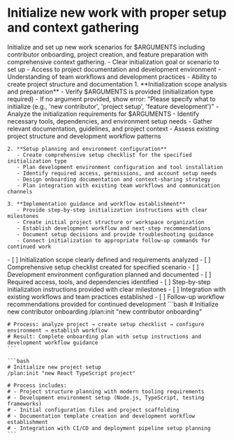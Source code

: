 # Initialize new work with proper setup and context gathering

<instructions>
  <context>
    Initialize and set up new work scenarios for $ARGUMENTS including contributor onboarding, project creation, and feature preparation with comprehensive context gathering.
  </context>

  <requirements>
    - Clear initialization goal or scenario to set up
    - Access to project documentation and development environment
    - Understanding of team workflows and development practices
    - Ability to create project structure and documentation
  </requirements>

  <execution>
    1. **Initialization scope analysis and preparation**
       - Verify $ARGUMENTS is provided (initialization type required)
       - If no argument provided, show error: "Please specify what to initialize (e.g., 'new contributor', 'project setup', 'feature development')"
       - Analyze the initialization requirements for $ARGUMENTS
       - Identify necessary tools, dependencies, and environment setup needs
       - Gather relevant documentation, guidelines, and project context
       - Assess existing project structure and development workflow patterns

    2. **Setup planning and environment configuration**
       - Create comprehensive setup checklist for the specified initialization type
       - Plan development environment configuration and tool installation
       - Identify required access, permissions, and account setup needs
       - Design onboarding documentation and context-sharing strategy
       - Plan integration with existing team workflows and communication channels

    3. **Implementation guidance and workflow establishment**
       - Provide step-by-step initialization instructions with clear milestones
       - Create initial project structure or workspace organization
       - Establish development workflow and next-step recommendations
       - Document setup decisions and provide troubleshooting guidance
       - Connect initialization to appropriate follow-up commands for continued work

  </execution>

  <validation>
    - [ ] Initialization scope clearly defined and requirements analyzed
    - [ ] Comprehensive setup checklist created for specified scenario
    - [ ] Development environment configuration planned and documented
    - [ ] Required access, tools, and dependencies identified
    - [ ] Step-by-step initialization instructions provided with clear milestones
    - [ ] Integration with existing workflows and team practices established
    - [ ] Follow-up workflow recommendations provided for continued development
  </validation>

  <examples>
    ```bash
    # Initialize new contributor onboarding
    /plan:init "new contributor onboarding"

    # Process: analyze project → create setup checklist → configure environment → establish workflow
    # Result: Complete onboarding plan with setup instructions and development workflow guidance
    ```

    ```bash
    # Initialize new project setup
    /plan:init "new React TypeScript project"

    # Process includes:
    # - Project structure planning with modern tooling requirements
    # - Development environment setup (Node.js, TypeScript, testing frameworks)
    # - Initial configuration files and project scaffolding
    # - Documentation template creation and development workflow establishment
    # - Integration with CI/CD and deployment pipeline setup planning
    ```

  </examples>
</instructions>
